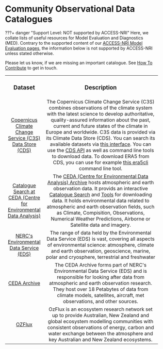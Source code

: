 # Community Observational Data Catalogues

???+ danger "Support Level: NOT supported by ACCESS-NRI"
    Here, we collate lists of useful resources for Model Evaluation and Diagnostics (MED). Contrary to the supported content of our [ACCESS-NRI Model Evaluation pages](../../model_evaluation/index.md), the information below is not supported by ACCESS-NRI unless stated otherwise.

Please let us know, if we are missing an important catalogue. See [How To Contribute](../../about/how_to_contribute.md) to get in touch.

<table>
<tr>
<td width="25%">
    <div align='center' width="100%">
    <h3>Dataset</h3>
    </div>
</td>
<td width="75%">
    <div align='center' width="100%" >
    <h3>Description</h3>
    </div>
</td>
</tr>

<tr>
<td width="25%">
    <div align='center' width="100%">
    <a href="https://cds.climate.copernicus.eu/">Copernicus Climate Change Service (C3S) Data Store (CDS)</a> 
    </div>
</td>
<td width="75%">
    <div align='center' width="100%" >
        The Copernicus Climate Change Service (C3S) combines observations of the climate system with the latest science to develop authoritative, quality-assured information about the past, current and future states of the climate in Europe and worldwide. C3S data is provided via its Climate Data Store (CDS).
        You can search its available datasets via <a href="https://cds.climate.copernicus.eu/cdsapp#!/search?type=dataset" target="_blank">this interface</a>.
        You can use the <a href="https://cds.climate.copernicus.eu/api-how-to" target="_blank">CDS API</a> as well as command line tools to download data. To download ERA5 from CDS, you can use for example <a href="https://era5cli.readthedocs.io/en/stable/" target="_blank">this era5cli</a> command line tool.
    </div>
</td>
</tr>

<tr>
<td width="25%">
    <div align='center' width="100%">
    <a href="https://catalogue.ceda.ac.uk">Catalogue Search at CEDA (Centre for Environmental Data Analysis) </a> 
    </div>
</td>
<td width="75%">
    <div align='center' width="100%" >
        The <a href="https://archive.ceda.ac.uk" target="_blank">CEDA (Centre for Environmental Data Analysis) Archive</a> hosts atmospheric and earth observation data.
        It provids an interactive <a href="https://catalogue.ceda.ac.uk" target="_blank">Catalogue Search</a> and <a href="https://archive.ceda.ac.uk/tools/" target="_blank">Tools</a> for downloading data.
        It holds environmental data related to atmospheric and earth observation fields, such as Climate, Compisition, Observations, Numerical Weather Predictions, Airborne or Satellite data and imagery.
    </div>
</td>
</tr>

<tr>
<td width="25%">
    <div align='center' width="100%">
    <a href="https://eds.ukri.org/services/find-data">NERC's Environmental Data Service (EDS)</a> 
    </div>
</td>
<td width="75%">
    <div align='center' width="100%" >
        The range of data held by the Environmental Data Service (EDS) is vast, covering all aspects of environmental science: atmosphere, climate and earth observation, geoscience, marine, polar and cryosphere, terrestrial and freshwater
    </div>
</td>
</tr>

<tr>
<td width="25%">
    <div align='center' width="100%">
    <a href="https://archive.ceda.ac.uk/">CEDA Archive</a> 
    </div>
</td>
<td width="75%">
    <div align='center' width="100%" >
        The CEDA Archive forms part of NERC's Environmental Data Service (EDS) and is responsible for looking after data from atmospheric and earth observation research. They host over 18 Petabytes of data from climate models, satellites, aircraft, met observations, and other sources.
    </div>
</td>
</tr>

<tr>
<td width="25%">
    <div align='center' width="100%">
    <a href="https://www.ozflux.org.au">OZFlux</a> 
    </div>
</td>
<td width="75%">
    <div align='center' width="100%" >
        OzFlux is an ecosystem research network set up to provide Australian, New Zealand and global ecosystem modelling communities with consistent observations of energy, carbon and water exchange between the atmosphere and key Australian and New Zealand ecosystems.
    </div>
</td>
</tr>

</table>